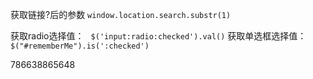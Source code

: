获取链接?后的参数 `window.location.search.substr(1)`

获取radio选择值： ` $('input:radio:checked').val()`
获取单选框选择值： `$("#rememberMe").is(':checked')`

786638865648
